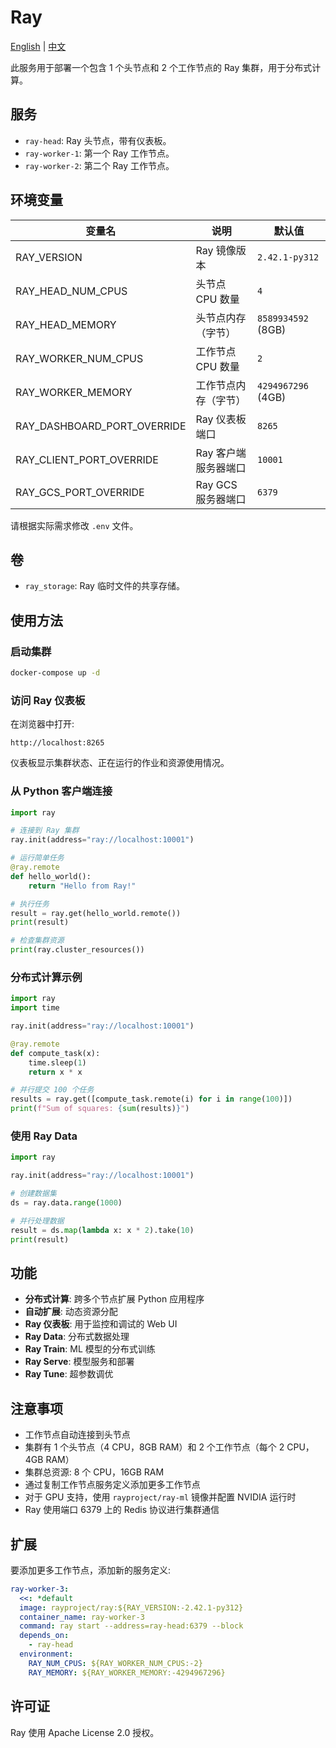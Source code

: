 # Ray

[English](./README.md) | [中文](./README.zh.md)

此服务用于部署一个包含 1 个头节点和 2 个工作节点的 Ray 集群，用于分布式计算。

## 服务

- `ray-head`: Ray 头节点，带有仪表板。
- `ray-worker-1`: 第一个 Ray 工作节点。
- `ray-worker-2`: 第二个 Ray 工作节点。

## 环境变量

| 变量名                      | 说明                 | 默认值             |
| --------------------------- | -------------------- | ------------------ |
| RAY_VERSION                 | Ray 镜像版本         | `2.42.1-py312`     |
| RAY_HEAD_NUM_CPUS           | 头节点 CPU 数量      | `4`                |
| RAY_HEAD_MEMORY             | 头节点内存（字节）   | `8589934592` (8GB) |
| RAY_WORKER_NUM_CPUS         | 工作节点 CPU 数量    | `2`                |
| RAY_WORKER_MEMORY           | 工作节点内存（字节） | `4294967296` (4GB) |
| RAY_DASHBOARD_PORT_OVERRIDE | Ray 仪表板端口       | `8265`             |
| RAY_CLIENT_PORT_OVERRIDE    | Ray 客户端服务器端口 | `10001`            |
| RAY_GCS_PORT_OVERRIDE       | Ray GCS 服务器端口   | `6379`             |

请根据实际需求修改 `.env` 文件。

## 卷

- `ray_storage`: Ray 临时文件的共享存储。

## 使用方法

### 启动集群

```bash
docker-compose up -d
```

### 访问 Ray 仪表板

在浏览器中打开:

```text
http://localhost:8265
```

仪表板显示集群状态、正在运行的作业和资源使用情况。

### 从 Python 客户端连接

```python
import ray

# 连接到 Ray 集群
ray.init(address="ray://localhost:10001")

# 运行简单任务
@ray.remote
def hello_world():
    return "Hello from Ray!"

# 执行任务
result = ray.get(hello_world.remote())
print(result)

# 检查集群资源
print(ray.cluster_resources())
```

### 分布式计算示例

```python
import ray
import time

ray.init(address="ray://localhost:10001")

@ray.remote
def compute_task(x):
    time.sleep(1)
    return x * x

# 并行提交 100 个任务
results = ray.get([compute_task.remote(i) for i in range(100)])
print(f"Sum of squares: {sum(results)}")
```

### 使用 Ray Data

```python
import ray

ray.init(address="ray://localhost:10001")

# 创建数据集
ds = ray.data.range(1000)

# 并行处理数据
result = ds.map(lambda x: x * 2).take(10)
print(result)
```

## 功能

- **分布式计算**: 跨多个节点扩展 Python 应用程序
- **自动扩展**: 动态资源分配
- **Ray 仪表板**: 用于监控和调试的 Web UI
- **Ray Data**: 分布式数据处理
- **Ray Train**: ML 模型的分布式训练
- **Ray Serve**: 模型服务和部署
- **Ray Tune**: 超参数调优

## 注意事项

- 工作节点自动连接到头节点
- 集群有 1 个头节点（4 CPU，8GB RAM）和 2 个工作节点（每个 2 CPU，4GB RAM）
- 集群总资源: 8 个 CPU，16GB RAM
- 通过复制工作节点服务定义添加更多工作节点
- 对于 GPU 支持，使用 `rayproject/ray-ml` 镜像并配置 NVIDIA 运行时
- Ray 使用端口 6379 上的 Redis 协议进行集群通信

## 扩展

要添加更多工作节点，添加新的服务定义:

```yaml
ray-worker-3:
  <<: *default
  image: rayproject/ray:${RAY_VERSION:-2.42.1-py312}
  container_name: ray-worker-3
  command: ray start --address=ray-head:6379 --block
  depends_on:
    - ray-head
  environment:
    RAY_NUM_CPUS: ${RAY_WORKER_NUM_CPUS:-2}
    RAY_MEMORY: ${RAY_WORKER_MEMORY:-4294967296}
```

## 许可证

Ray 使用 Apache License 2.0 授权。
